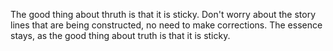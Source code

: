 The good thing about thruth is that it is sticky. Don't worry about the story lines that are being constructed, no need to make corrections. The essence stays, as the good thing about truth is that it is sticky. 
